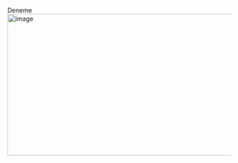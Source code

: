 Deneme
<img width="667" height="318" alt="image" src="https://github.com/user-attachments/assets/09c8fa04-9bb2-4fe8-9864-fbc0dddafc17" />
